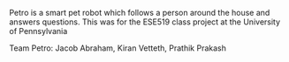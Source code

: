 Petro is a smart pet robot which follows a person around the house and answers questions. This was for the ESE519 class project at the University of Pennsylvania

Team Petro:
Jacob Abraham, Kiran Vetteth, Prathik Prakash

